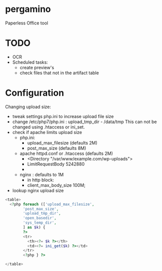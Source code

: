 # pergamino

Paperless Office tool

# TODO

- OCR
- Scheduled tasks:
  - create preview's
  - check files that not in the artifact table

# Configuration

Changing upload size:

- tweak settings php.ini to increase upload file size
- change /etc/php7/php.ini :
  upload_tmp_dir - /data/tmp
  This can not be changed using .htaccess or ini_set.
- check if apache limits upload size
  - php.ini:
    - upload_max_filesize (defaults 2M)
    - post_max_size (defaults 8M)
  - apache httpd.conf or .htaccess  (defaults 2M)
    - <Directory "/var/www/example.com/wp-uploads">
    - LimitRequestBody 5242880
    - </Directory>
  - nginx : defaults to 1M
    - in http block:
    - client_max_body_size 100M;
- lookup nginx upload size


```php
<table>
  <?php foreach (['upload_max_filesize',
		'post_max_size',
		'upload_tmp_dir',
		'open_basedir',
		'sys_temp_dir',
		] as $k) {
		?>
		<tr>
		  <th><?= $k ?></th>
		  <td><?= ini_get($k) ?></td>
		</tr>
		<?php } ?>

</table>
```
